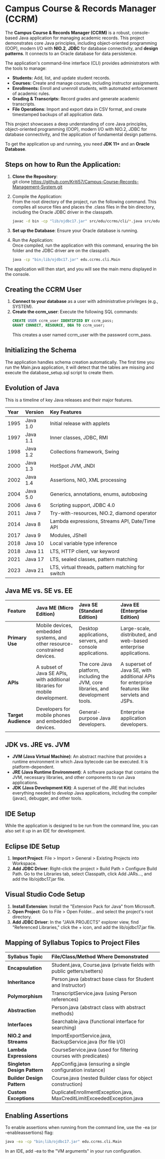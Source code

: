 # Campus Course & Records Manager (CCRM)

The **Campus Course & Records Manager (CCRM)** is a robust, console-based Java application for managing academic records. This project demonstrates core Java principles, including object-oriented programming (OOP), modern I/O with **NIO.2**, **JDBC** for database connectivity, and **design patterns**. It connects to an Oracle database for data persistence.

The application's command-line interface (CLI) provides administrators with the tools to manage:

* **Students:** Add, list, and update student records.
* **Courses:** Create and manage courses, including instructor assignments.
* **Enrollments:** Enroll and unenroll students, with automated enforcement of academic rules.
* **Grading & Transcripts:** Record grades and generate academic transcripts.  
* **File Operations**: Import and export data in CSV format, and create timestamped backups of all application data.

This project showcases a deep understanding of core Java principles, object-oriented programming (OOP), modern I/O with NIO.2, JDBC for database connectivity, and the application of fundamental design patterns.

To get the application up and running, you need **JDK 11+** and an **Oracle Database**.

## **Steps on how to Run the Application:**

1. **Clone the Repository**:  
   git clone https://github.com/Kriti57/Campus-Course-Records-Management-System.git

2. Compile the Application:  
   From the root directory of the project, run the following command. This compiles all source files and places the .class files in the bin directory, including the Oracle JDBC driver in the classpath.  
   ```bash
   javac -d bin -cp "lib/ojdbc17.jar" src/edu/ccrms/cli/*.java src/edu/ccrms/config/*.java src/edu/ccrms/domain/*.java src/edu/ccrms/exception/*.java src/edu/ccrms/io/*.java src/edu/ccrms/service/*.java src/edu/ccrms/util/*.java
    ```
3. **Set up the Database**: Ensure your Oracle database is running.

4. Run the Application:  
   Once compiled, run the application with this command, ensuring the bin folder and the JDBC driver are on the classpath.  
   ```bash
   java -cp "bin;lib/ojdbc17.jar" edu.ccrms.cli.Main
    ```
The application will then start, and you will see the main menu displayed in the console.


## **Creating the CCRM User**

1. **Connect to your database** as a user with administrative privileges (e.g., SYSTEM).  
2. **Create the ccrm\_user**: Execute the following SQL commands:  
    ```SQL
   CREATE USER ccrm_user IDENTIFIED BY ccrm_pass;  
   GRANT CONNECT, RESOURCE, DBA TO ccrm_user;
    ```
   This creates a user named ccrm_user with the password ccrm_pass.

## **Initializing the Schema**

The application handles schema creation automatically. The first time you run the Main.java application, it will detect that the tables are missing and execute the database\_setup.sql script to create them.

## **Evolution of Java**

This is a timeline of key Java releases and their major features.

| Year | Version | Key Features |
| :--- | :--- | :--- |
| 1995 | Java 1.0 | Initial release with applets |
| 1997 | Java 1.1 | Inner classes, JDBC, RMI |
| 1998 | Java 1.2 | Collections framework, Swing |
| 2000 | Java 1.3 | HotSpot JVM, JNDI |
| 2002 | Java 1.4 | Assertions, NIO, XML processing |
| 2004 | Java 5.0 | Generics, annotations, enums, autoboxing |
| 2006 | Java 6 | Scripting support, JDBC 4.0 |
| 2011 | Java 7 | Try-with-resources, NIO.2, diamond operator |
| 2014 | Java 8 | Lambda expressions, Streams API, Date/Time API |
| 2017 | Java 9 | Modules, JShell |
| 2018 | Java 10 | Local variable type inference |
| 2018 | Java 11 | LTS, HTTP client, var keyword |
| 2021 | Java 17 | LTS, sealed classes, pattern matching |
| 2023 | Java 21 | LTS, virtual threads, pattern matching for switch |

## **Java ME vs. SE vs. EE**

| Feature | Java ME (Micro Edition) | Java SE (Standard Edition) | Java EE (Enterprise Edition) |
| :---- | :---- | :---- | :---- |
| **Primary Use** | Mobile devices, embedded systems, and other resource-constrained devices. | Desktop applications, servers, and console applications. | Large-scale, distributed, and web-based enterprise applications. |
| **APIs** | A subset of Java SE APIs, with additional libraries for mobile development. | The core Java platform, including the JVM, core libraries, and development tools. | A superset of Java SE, with additional APIs for enterprise features like servlets and JSPs. |
| **Target Audience** | Developers for mobile phones and embedded devices. | General-purpose Java developers. | Enterprise application developers. |

## **JDK vs. JRE vs. JVM**

* **JVM (Java Virtual Machine)**: An abstract machine that provides a runtime environment in which Java bytecode can be executed. It is platform-dependent.  
* **JRE (Java Runtime Environment)**: A software package that contains the JVM, necessary libraries, and other components to *run* Java applications.  
* **JDK (Java Development Kit)**: A superset of the JRE that includes everything needed to *develop* Java applications, including the compiler (javac), debugger, and other tools.

## **IDE Setup**

While the application is designed to be run from the command line, you can also set it up in an IDE for development.

## **Eclipse IDE Setup**

1. **Import Project**: File \> Import \> General \> Existing Projects into Workspace.  
2. **Add JDBC Driver**: Right-click the project \> Build Path \> Configure Build Path. Go to the Libraries tab, select Classpath, click Add JARs..., and add the lib/ojdbc17.jar file.

## **Visual Studio Code Setup**

1. **Install Extension**: Install the "Extension Pack for Java" from Microsoft.  
2. **Open Project**: Go to File \> Open Folder... and select the project's root directory.  
3. **Add JDBC Driver**: In the "JAVA PROJECTS" explorer view, find "Referenced Libraries," click the \+ icon, and add the lib/ojdbc17.jar file.


## **Mapping of Syllabus Topics to Project Files**

| Syllabus Topic | File/Class/Method Where Demonstrated |
| :---- | :---- |
| **Encapsulation** | Student.java, Course.java (private fields with public getters/setters) |
| **Inheritance** | Person.java (abstract base class for Student and Instructor) |
| **Polymorphism** | TranscriptService.java (using Person references) |
| **Abstraction** | Person.java (abstract class with abstract methods) |
| **Interfaces** | Searchable.java (functional interface for searching) |
| **NIO.2 and Streams** | ImportExportService.java, BackupService.java (for file I/O) |
| **Lambda Expressions** | CourseService.java (used for filtering courses with predicates) |
| **Singleton Design Pattern** | AppConfig.java (ensuring a single configuration instance) |
| **Builder Design Pattern** | Course.java (nested Builder class for object construction) |
| **Custom Exceptions** | DuplicateEnrollmentException.java, MaxCreditLimitExceededException.java |

## **Enabling Assertions**

To enable assertions when running from the command line, use the \-ea (or \-enableassertions) flag:
```bash
java -ea -cp "bin;lib/ojdbc17.jar" edu.ccrms.cli.Main
```
In an IDE, add \-ea to the "VM arguments" in your run configuration.



